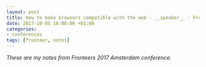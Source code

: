 ```yaml
---
layout: post
title: How to make browsers compatible with the web - __speaker__ - Fronteers Amsterdam 2017
date: 2017-10-05 18:00:00 +01:00
categories:
- conferences
tags: [fronteer, notes]
---
```


_These are my notes from Fronteers 2017 Amsterdam conference._


